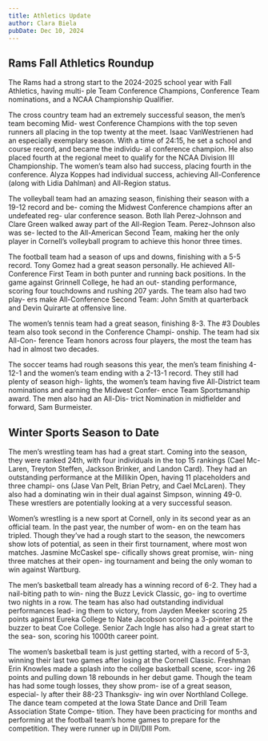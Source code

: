 ```yaml
---
title: Athletics Update
author: Clara Biela
pubDate: Dec 10, 2024
---
```


## Rams Fall Athletics Roundup

The Rams had a strong start to the 2024-2025 school year with Fall Athletics, having multi- ple Team Conference Champions, Conference Team nominations, and a NCAA Championship Qualifier.

The cross country team had an extremely successful season, the men’s team becoming Mid- west Conference Champions with the top seven runners all placing in the top twenty at the meet. Isaac VanWestrienen had an especially exemplary season. With a time of 24:15, he set a school and course record, and became the individu- al conference champion. He also placed fourth at the regional meet to qualify for the NCAA Division III Championship. The women’s team also had success, placing fourth in the conference. Alyza Koppes had individual success, achieving All-Conference (along with Lidia Dahlman) and All-Region status.

The volleyball team had an amazing season, finishing their season with a 19-12 record and be- coming the Midwest Conference champions after an undefeated reg- ular conference season. Both Ilah Perez-Johnson and Clare Green walked away part of the All-Region Team. Perez-Johnson also was se- lected to the All-American Second Team, making her the only player in Cornell’s volleyball program to achieve this honor three times.

The football team had a season of ups and downs, finishing with a 5-5 record. Tony Gomez had a great season personally. He achieved All-Conference First Team in both punter and running back positions. In the game against Grinnell College, he had an out- standing performance, scoring four touchdowns and rushing 207 yards. The team also had two play- ers make All-Conference Second Team: John Smith at quarterback and Devin Quirarte at offensive line.

The women’s tennis team had a great season, finishing 8-3. The #3 Doubles team also took second in the Conference Champi- onship. The team had six All-Con- ference Team honors across four players, the most the team has had in almost two decades.

The soccer teams had rough seasons this year, the men’s team finishing 4-12-1 and the women’s team ending with a 2-13-1 record. They still had plenty of season high- lights, the women’s team having five All-District team nominations and earning the Midwest Confer- ence Team Sportsmanship award. The men also had an All-Dis- trict Nomination in midfielder and forward, Sam Burmeister.

## Winter Sports Season to Date

The men’s wrestling team has had a great start. Coming into the season, they were ranked 24th, with four individuals in the top 15 rankings (Cael Mc- Laren, Treyton Steffen, Jackson Brinker, and Landon Card). They had an outstanding performance at the Millikin Open, having 11 placeholders and three champi- ons (Jase Van Pelt, Brian Petry, and Cael McLaren). They also had a dominating win in their dual against Simpson, winning 49-0. These wrestlers are potentially looking at a very successful season.

Women’s wrestling is a new sport at Cornell, only in its second year as an official team. In the past year, the number of wom- en on the team has tripled. Though they’ve had a rough start to the season, the newcomers show lots of potential, as seen in their first tournament, where most won matches. Jasmine McCaskel spe- cifically shows great promise, win- ning three matches at their open- ing tournament and being the only woman to win against Wartburg.

The men’s basketball team already has a winning record of 6-2. They had a nail-biting path to win- ning the Buzz Levick Classic, go- ing to overtime two nights in a row. The team has also had outstanding individual performances lead- ing them to victory, from Jayden Meeker scoring 25 points against Eureka College to Nate Jacobson scoring a 3-pointer at the buzzer to beat Coe College. Senior Zach Ingle has also had a great start to the sea- son, scoring his 1000th career point.

The women’s basketball team is just getting started, with a record of 5-3, winning their last two games after losing at the Cornell Classic. Freshman Erin Knowles made a splash into the college basketball scene, scor- ing 26 points and pulling down 18 rebounds in her debut game. Though the team has had some tough losses, they show prom- ise of a great season, especial- ly after their 88-23 Thanksgiv- ing win over Northland College. The dance team competed at the Iowa State Dance and Drill Team Association State Compe- tition. They have been practicing for months and performing at the football team’s home games to prepare for the competition. They were runner up in DII/DIII Pom.
